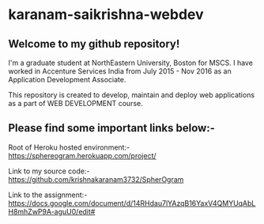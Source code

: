 # karanam-saikrishna-webdev

## Welcome to my github repository!

I'm a graduate student at NorthEastern University, Boston for MSCS.
I have worked in Accenture Services India from July 2015 - Nov 2016 as an Application Development Associate.

This repository is created to develop, maintain and deploy web applications as a part of WEB DEVELOPMENT course.

## Please find some important links below:-

Root of Heroku hosted environment:- https://sphereogram.herokuapp.com/project/

Link to my source code:- https://github.com/krishnakaranam3732/SpherOgram

Link to the assignment:- https://docs.google.com/document/d/14RHdau7lYAzqB16YaxV4QMYUqAbLH8mhZwP9A-aguU0/edit#
